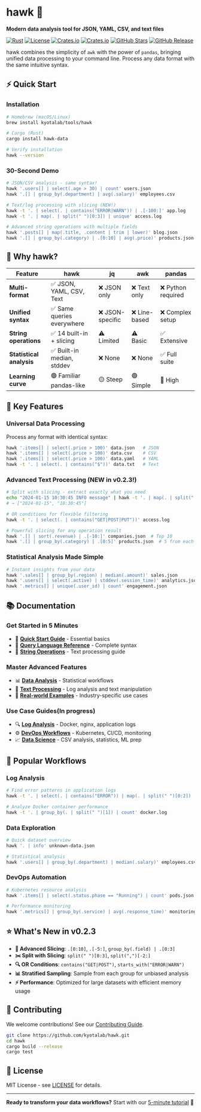 # hawk 🦅

**Modern data analysis tool for JSON, YAML, CSV, and text files**

[![Rust](https://img.shields.io/badge/rust-1.70%2B-orange.svg)](https://www.rust-lang.org/)
[![License](https://img.shields.io/badge/license-MIT-blue.svg)](LICENSE)
[![Crates.io](https://img.shields.io/crates/v/hawk-data.svg)](https://crates.io/crates/hawk-data)
[![Crates.io](https://img.shields.io/crates/d/hawk-data.svg)](https://crates.io/crates/hawk-data)
[![GitHub Stars](https://img.shields.io/github/stars/kyotalab/hawk.svg)](https://github.com/kyotalab/hawk/stargazers)
[![GitHub Release](https://img.shields.io/github/release/kyotalab/hawk.svg)](https://github.com/kyotalab/hawk/releases)

hawk combines the simplicity of `awk` with the power of `pandas`, bringing unified data processing to your command line. Process any data format with the same intuitive syntax.

## ⚡ Quick Start

### Installation

```bash
# Homebrew (macOS/Linux)
brew install kyotalab/tools/hawk

# Cargo (Rust)
cargo install hawk-data

# Verify installation
hawk --version
```

### 30-Second Demo

```bash
# JSON/CSV analysis - same syntax!
hawk '.users[] | select(.age > 30) | count' users.json
hawk '.[] | group_by(.department) | avg(.salary)' employees.csv

# Text/log processing with slicing (NEW!)
hawk -t '. | select(. | contains("ERROR|WARN")) | .[-100:]' app.log
hawk -t '. | map(. | split(" ")[0:3]) | unique' access.log

# Advanced string operations with multiple fields
hawk '.posts[] | map(.title, .content | trim | lower)' blog.json
hawk '.[] | group_by(.category) | .[0:10] | avg(.price)' products.json
```

## 🚀 Why hawk?

| Feature                  | hawk                       | jq               | awk           | pandas             |
| ------------------------ | -------------------------- | ---------------- | ------------- | ------------------ |
| **Multi-format**         | ✅ JSON, YAML, CSV, Text   | ❌ JSON only     | ❌ Text only  | ❌ Python required |
| **Unified syntax**       | ✅ Same queries everywhere | ❌ JSON-specific | ❌ Line-based | ❌ Complex setup   |
| **String operations**    | ✅ 14 built-in + slicing   | ⚠️ Limited       | ⚠️ Basic      | ✅ Extensive       |
| **Statistical analysis** | ✅ Built-in median, stddev | ❌ None          | ❌ None       | ✅ Full suite      |
| **Learning curve**       | 🟢 Familiar pandas-like    | 🟡 Steep         | 🟢 Simple     | 🔴 High            |

## 🎯 Key Features

### **Universal Data Processing**

Process any format with identical syntax:

```bash
hawk '.items[] | select(.price > 100)' data.json   # JSON
hawk '.items[] | select(.price > 100)' data.csv    # CSV
hawk '.items[] | select(.price > 100)' data.yaml   # YAML
hawk -t '. | select(. | contains("$"))' data.txt   # Text
```

### **Advanced Text Processing (NEW in v0.2.3!)**

```bash
# Split with slicing - extract exactly what you need
echo "2024-01-15 10:30:45 INFO message" | hawk -t '. | map(. | split(" ")[0:2])'
# → ["2024-01-15", "10:30:45"]

# OR conditions for flexible filtering
hawk -t '. | select(. | contains("GET|POST|PUT"))' access.log

# Powerful slicing for any operation result
hawk '.[] | sort(.revenue) | .[-10:]' companies.json  # Top 10
hawk '.[] | group_by(.category) | .[0:5]' products.json  # 5 from each group
```

### **Statistical Analysis Made Simple**

```bash
# Instant insights from your data
hawk '.sales[] | group_by(.region) | median(.amount)' sales.json
hawk '.users[] | select(.active) | stddev(.session_time)' analytics.json
hawk '.metrics[] | unique(.user_id) | count' engagement.json
```

## 📚 Documentation

### **Get Started in 5 Minutes**

- 🚀 [**Quick Start Guide**](docs/getting-started.md) - Essential basics
- 📖 [**Query Language Reference**](docs/query-language.md) - Complete syntax
- 🧵 [**String Operations**](docs/string-operations.md) - Text processing guide

### **Master Advanced Features**

- 📊 [**Data Analysis**](docs/data-analysis.md) - Statistical workflows
- 📄 [**Text Processing**](docs/text-processing.md) - Log analysis and text manipulation
- 💼 [**Real-world Examples**](docs/examples/) - Industry-specific use cases

### **Use Case Guides(In progress)**

- 🔍 [**Log Analysis**](docs/examples/log-analysis.md) - Docker, nginx, application logs
- ⚙️ [**DevOps Workflows**](docs/examples/devops-workflows.md) - Kubernetes, CI/CD, monitoring
- 📈 [**Data Science**](docs/examples/data-science.md) - CSV analysis, statistics, ML prep

## 🌟 Popular Workflows

### **Log Analysis**

```bash
# Find error patterns in application logs
hawk -t '. | select(. | contains("ERROR")) | map(. | split(" ")[0:2]) | unique' app.log

# Analyze Docker container performance
hawk -t '. | group_by(. | split(" ")[1]) | count' docker.log
```

### **Data Exploration**

```bash
# Quick dataset overview
hawk '. | info' unknown-data.json

# Statistical analysis
hawk '.users[] | group_by(.department) | median(.salary)' employees.csv
```

### **DevOps Automation**

```bash
# Kubernetes resource analysis
hawk '.items[] | select(.status.phase == "Running") | count' pods.json

# Performance monitoring
hawk '.metrics[] | group_by(.service) | avg(.response_time)' monitoring.json
```

## ⭐ What's New in v0.2.3

- **🎯 Advanced Slicing**: `.[0:10]`, `.[-5:]`, `group_by(.field) | .[0:3]`
- **✂️ Split with Slicing**: `split(" ")[0:3]`, `split(",")[-2:]`
- **🔍 OR Conditions**: `contains("GET|POST")`, `starts_with("ERROR|WARN")`
- **📊 Stratified Sampling**: Sample from each group for unbiased analysis
- **⚡ Performance**: Optimized for large datasets with efficient memory usage

## 🤝 Contributing

We welcome contributions! See our [Contributing Guide](CONTRIBUTING.md).

```bash
git clone https://github.com/kyotalab/hawk.git
cd hawk
cargo build --release
cargo test
```

## 📄 License

MIT License - see [LICENSE](LICENSE) for details.

---

**Ready to transform your data workflows?** Start with our [5-minute tutorial](docs/getting-started.md) 🚀
